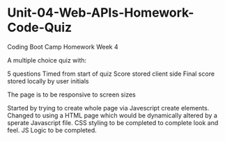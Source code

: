 # Unit-04-Web-APIs-Homework-Code-Quiz

Coding Boot Camp Homework Week 4

A multiple choice quiz with:

5 questions
Timed from start of quiz
Score stored client side
Final score stored locally by user initials

The page is to be responsive to screen sizes

Started by trying to create whole page via Javescript create elements. Changed to using a HTML page which would be dynamically altered by a sperate Javascript file.
CSS styling to be completed to complete look and feel.
JS Logic to be completed.

